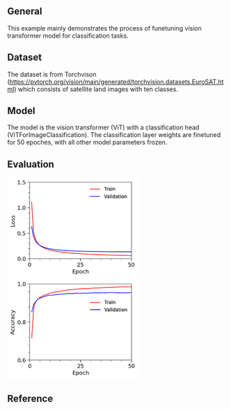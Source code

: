 ## General
This example mainly demonstrates the process of funetuning vision transformer model for classification tasks. 

## Dataset
The dataset is from Torchvison (https://pytorch.org/vision/main/generated/torchvision.datasets.EuroSAT.html) which consists of satellite land images with ten classes.

## Model
The model is the vision transformer (ViT) with a classification head (ViTForImageClassification). The classification layer weights are finetuned for 50 epoches, with all other model parameters frozen.

## Evaluation
<img src="figures/train_valid_loss.png" width="300" />
<img src="figures/train_valid_acc.png" width="300" />


## Reference
